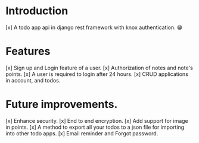 # Introduction
[x] A todo app api in django rest framework with knox authentication. 😁

# Features
[x] Sign up and Login feature of a user.
[x] Authorization of notes and note's points.
[x] A user is required to login after 24 hours.
[x] CRUD applications in account, and todos.

# Future improvements.
[x] Enhance security.
[x] End to end encryption.
[x] Add support for image in points.
[x] A method to export all your todos to a json file for importing into other todo apps.
[x] Email reminder and Forgot password.